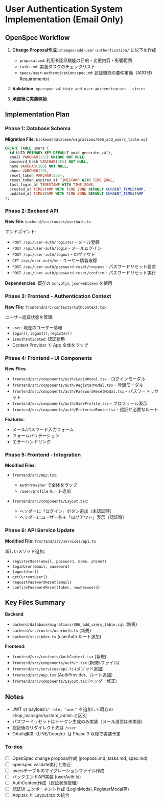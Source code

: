 <!-- 198932c2-1609-483f-82e1-0f504f42f0a0 cf7bdb41-9ab4-4868-8e68-0814ccc31d6e -->
# User Authentication System Implementation (Email Only)

## OpenSpec Workflow

1. **Change Proposal作成**: `changes/add-user-authentication/` に以下を作成

   - `proposal.md`: 利用者認証機能の目的・変更内容・影響範囲
   - `tasks.md`: 実装タスクのチェックリスト
   - `specs/user-authentication/spec.md`: 認証機能の要件定義（ADDED Requirements）

2. **Validation**: `openspec validate add-user-authentication --strict`

3. **承認後に実装開始**

## Implementation Plan

### Phase 1: Database Schema

**Migration File**: `backend/database/migrations/006_add_users_table.sql`

```sql
CREATE TABLE users (
  id UUID PRIMARY KEY DEFAULT uuid_generate_v4(),
  email VARCHAR(255) UNIQUE NOT NULL,
  password_hash VARCHAR(255) NOT NULL,
  name VARCHAR(100) NOT NULL,
  phone VARCHAR(20),
  reset_token VARCHAR(255),
  reset_token_expires_at TIMESTAMP WITH TIME ZONE,
  last_login_at TIMESTAMP WITH TIME ZONE,
  created_at TIMESTAMP WITH TIME ZONE DEFAULT CURRENT_TIMESTAMP,
  updated_at TIMESTAMP WITH TIME ZONE DEFAULT CURRENT_TIMESTAMP
);
```

### Phase 2: Backend API

**New File**: `backend/src/routes/userAuth.ts`

エンドポイント:

- `POST /api/user-auth/register` - メール登録
- `POST /api/user-auth/login` - メールログイン
- `POST /api/user-auth/logout` - ログアウト
- `GET /api/user-auth/me` - ユーザー情報取得
- `POST /api/user-auth/password-reset/request` - パスワードリセット要求
- `POST /api/user-auth/password-reset/confirm` - パスワードリセット実行

**Dependencies**: 既存の `bcryptjs`, `jsonwebtoken` を使用

### Phase 3: Frontend - Authentication Context

**New File**: `frontend/src/contexts/AuthContext.tsx`

ユーザー認証状態を管理:

- `user`: 現在のユーザー情報
- `login()`, `logout()`, `register()`
- `isAuthenticated`: 認証状態
- Context Provider で App 全体をラップ

### Phase 4: Frontend - UI Components

**New Files**:

- `frontend/src/components/auth/LoginModal.tsx` - ログインモーダル
- `frontend/src/components/auth/RegisterModal.tsx` - 登録モーダル
- `frontend/src/components/auth/PasswordResetModal.tsx` - パスワードリセット
- `frontend/src/components/auth/UserProfile.tsx` - プロフィール表示
- `frontend/src/components/auth/ProtectedRoute.tsx` - 認証が必要なルート

**Features**:

- メール/パスワード入力フォーム
- フォームバリデーション
- エラーハンドリング

### Phase 5: Frontend - Integration

**Modified Files**:

- `frontend/src/App.tsx`:
  - `AuthProvider` で全体をラップ
  - `/user/profile` ルート追加

- `frontend/src/components/Layout.tsx`:
  - ヘッダーに「ログイン」ボタン追加（未認証時）
  - ヘッダーにユーザー名＋「ログアウト」表示（認証時）

### Phase 6: API Service Update

**Modified File**: `frontend/src/services/api.ts`

新しいメソッド追加:

- `registerUser(email, password, name, phone?)`
- `loginUser(email, password)`
- `logoutUser()`
- `getCurrentUser()`
- `requestPasswordReset(email)`
- `confirmPasswordReset(token, newPassword)`

## Key Files Summary

**Backend**:

- `backend/database/migrations/006_add_users_table.sql` (新規)
- `backend/src/routes/userAuth.ts` (新規)
- `backend/src/index.ts` (userAuth ルート追加)

**Frontend**:

- `frontend/src/contexts/AuthContext.tsx` (新規)
- `frontend/src/components/auth/*.tsx` (新規5ファイル)
- `frontend/src/services/api.ts` (メソッド追加)
- `frontend/src/App.tsx` (AuthProvider、ルート追加)
- `frontend/src/components/Layout.tsx` (ヘッダー修正)

## Notes

- JWT の payload に `role: 'user'` を追加して既存の shop_manager/system_admin と区別
- パスワードリセットはトークン生成のみ実装（メール送信は未実装）
- 認証後のリダイレクト先は `/user`
- OAuth連携（LINE/Google）は Phase 3 以降で実装予定

### To-dos

- [ ] OpenSpec change proposal作成 (proposal.md, tasks.md, spec.md)
- [ ] openspec validate実行と修正
- [ ] usersテーブルのマイグレーションファイル作成
- [ ] バックエンドAPI実装 (userAuth.ts)
- [ ] AuthContext作成（認証状態管理）
- [ ] 認証UI コンポーネント作成 (LoginModal, RegisterModal等)
- [ ] App.tsx と Layout.tsx の統合